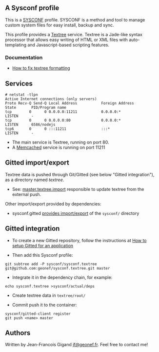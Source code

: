 ## A Sysconf profile

This is a [SYSCONF](https://github.com/geonef/sysconf.base)
profile. SYSCONF is a method and tool to manage custom system files
for easy install, backup and sync.

This profile provides a [Textree](http://redmine.org/) service.
Textree is a Jade-like syntax processor that allows easy writing of
HTML or XML files with auto-templating and Javascript-based scripting
features.

### Documentation

* [How to fix textree formatting](doc/fix-textree-formatting.md)

## Services

```
# netstat -tlpn
Active Internet connections (only servers)
Proto Recv-Q Send-Q Local Address           Foreign Address         State       PID/Program name
tcp        0      0 0.0.0.0:11211           0.0.0.0:*               LISTEN      -               
tcp        0      0 0.0.0.0:80              0.0.0.0:*               LISTEN      6586/nodejs     
tcp6       0      0 :::11211                :::*                    LISTEN      -               
```

* The main service is Textree, running on port 80.
* A [Memcached](http://memcached.org) service is running on port 11211


## Gitted import/export

Textree data is pushed through Git/Gitted (see below "Gitted
integration"), as a directory named *textree*.

* See: [master.textree.import](tree/etc/gitted/master.textree.import)
  responsible to update textree from the external push.

Other import/export provided by dependencies:
* sysconf.gitted [provides import/export](https://github.com/geonef/sysconf.gitted/tree/master/tree/etc/gitted/sync) of the ```sysconf/``` directory



## Gitted integration

* To create a new Gitted repository, follow the instructions at
  [How to setup Gitted for an application](https://github.com/geonef/sysconf.gitted/blob/master/doc/howto-create-new.md)
  
* Then add this Sysconf profile:
```
git subtree add -P sysconf/sysconf.textree git@github.com:geonef/sysconf.textree.git master
```

* Integrate it in the dependency chain, for example:
```
echo sysconf.textree >sysconf/actual/deps
```

* Create textree data in ```textree/root/```

* Commit push it to the container:
```
sysconf/gitted-client register
git push <name> master
```


## Authors

Written by Jean-Francois Gigand <jf@geonef.fr>. Feel free to contact me!
